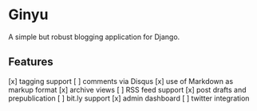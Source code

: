Ginyu
=====

A simple but robust blogging application for Django.

Features
----

[x] tagging support
[ ] comments via Disqus
[x] use of Markdown as markup format
[x] archive views
[ ] RSS feed support
[x] post drafts and prepublication
[ ] bit.ly support
[x] admin dashboard
[ ] twitter integration
